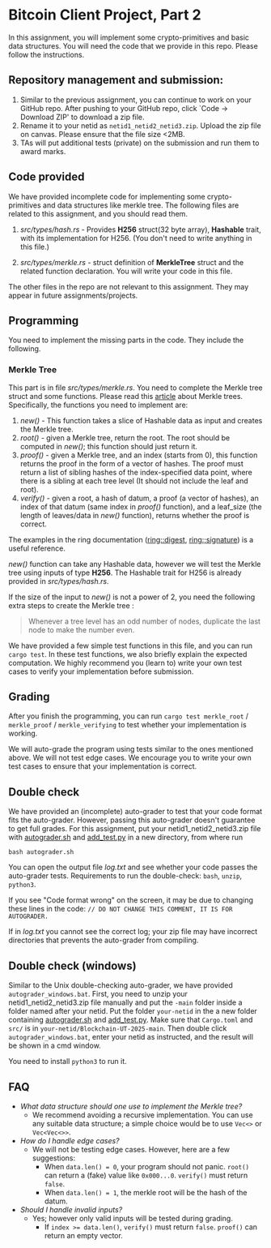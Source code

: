 # Bitcoin Client Project, Part 2

In this assignment, you will implement some crypto-primitives and basic data structures. You will need the code that we provide in this repo. Please follow the instructions.

## Repository management and submission:

1. Similar to the previous assignment, you can continue to work on your GitHub repo. After pushing to your GitHub repo, click `Code -> Download ZIP' to download a zip file.
2. Rename it to your netid as `netid1_netid2_netid3.zip`. Upload the zip file on canvas. Please ensure that the file size <2MB.
3. TAs will put additional tests (private) on the submission and run them to award marks.

## Code provided

We have provided incomplete code for implementing some crypto-primitives and data structures like merkle tree. The following files are related to this assignment, and you should read them.

1. _src/types/hash.rs_ - Provides **H256** struct(32 byte array), **Hashable** trait, with its implementation for H256. (You don't need to write anything in this file.)

2. _src/types/merkle.rs_ - struct definition of **MerkleTree** struct and the related function declaration. You will write your code in this file.

The other files in the repo are not relevant to this assignment. They may appear in future assignments/projects.

## Programming

You need to implement the missing parts in the code. They include the following.

### Merkle Tree

This part is in file _src/types/merkle.rs_. You need to complete the Merkle tree struct and some functions. Please read this [article](https://nakamoto.com/merkle-trees/) about Merkle trees. Specifically, the functions you need to implement are:

1. _new()_ - This function takes a slice of Hashable data as input and creates the Merkle tree.
2. _root()_ - given a Merkle tree, return the root. The root should be computed in _new()_; this function should just return it.
3. _proof()_ - given a Merkle tree, and an index (starts from 0), this function returns the proof in the form of a vector of hashes. The proof must return a list of sibling hashes of the index-specified data point, where there is a sibling at each tree level (It should not include the leaf and root).
4. _verify()_ - given a root, a hash of datum, a proof (a vector of hashes), an index of that datum (same index in _proof()_ function), and a leaf_size (the length of leaves/data in _new()_ function), returns whether the proof is correct.

The examples in the ring documentation ([ring::digest](https://docs.rs/ring/0.5.3/ring/digest/fn.digest.html), [ring:;signature](https://docs.rs/ring/0.16.20/ring/signature/index.html)) is a useful reference.

_new()_ function can take any Hashable data, however we will test the Merkle tree using inputs of type **H256**. The Hashable trait for H256 is already provided in _src/types/hash.rs_.

If the size of the input to _new()_ is not a power of 2, you need the following extra steps to create the Merkle tree :

> Whenever a tree level has an odd number of nodes, duplicate the last node to make the number even.

We have provided a few simple test functions in this file, and you can run `cargo test`. In these test functions, we also briefly explain the expected computation.
We highly recommend you (learn to) write your own test cases to verify your implementation before submission.

## Grading

After you finish the programming, you can run `cargo test merkle_root` / `merkle_proof` / `merkle_verifying` to test whether your implementation is working.

We will auto-grade the program using tests similar to the ones mentioned above. We will not test edge cases. We encourage you to write your own test cases to ensure that your implementation is correct.

## Double check

We have provided an (incomplete) auto-grader to test that your code format fits the auto-grader. However, passing this auto-grader doesn't guarantee to get full grades. For this assignment, put your netid1_netid2_netid3.zip file with [autograder.sh](autograder.sh) and [add_test.py](add_test.py) in a new directory, from where run

```
bash autograder.sh
```

You can open the output file _log.txt_ and see whether your code passes the auto-grader tests. Requirements to run the double-check: `bash`, `unzip`, `python3`.

If you see "Code format wrong" on the screen, it may be due to changing these lines in the code: `// DO NOT CHANGE THIS COMMENT, IT IS FOR AUTOGRADER.`

If in _log.txt_ you cannot see the correct log; your zip file may have incorrect directories that prevents the auto-grader from compiling.

## Double check (windows)

Similar to the Unix double-checking auto-grader, we have provided `autograder_windows.bat`. First, you need to unzip your netid1_netid2_netid3.zip file manually and put the `-main` folder inside a folder named after your netid. Put the folder `your-netid` in the a new folder containing [autograder.sh](autograder.sh) and [add_test.py](add_test.py). Make sure that `Cargo.toml` and `src/` is in `your-netid/Blockchain-UT-2025-main`. Then double click `autograder_windows.bat`, enter your netid as instructed, and the result will be shown in a cmd window.

You need to install `python3` to run it.

## FAQ

- _What data structure should one use to implement the Merkle tree?_
  - We recommend avoiding a recursive implementation. You can use any suitable data structure; a simple choice would be to use `Vec<>` or `Vec<Vec<>>`.
- _How do I handle edge cases?_
  - We will not be testing edge cases. However, here are a few suggestions:
    - When `data.len() = 0`, your program should not panic. `root()` can return a (fake) value like `0x000...0`. `verify()` must return `false`.
    - When `data.len() = 1`, the merkle root will be the hash of the datum.
- _Should I handle invalid inputs?_
  - Yes; however only valid inputs will be tested during grading.
    - If `index >= data.len()`, `verify()` must return `false`. `proof()` can return an empty vector.
